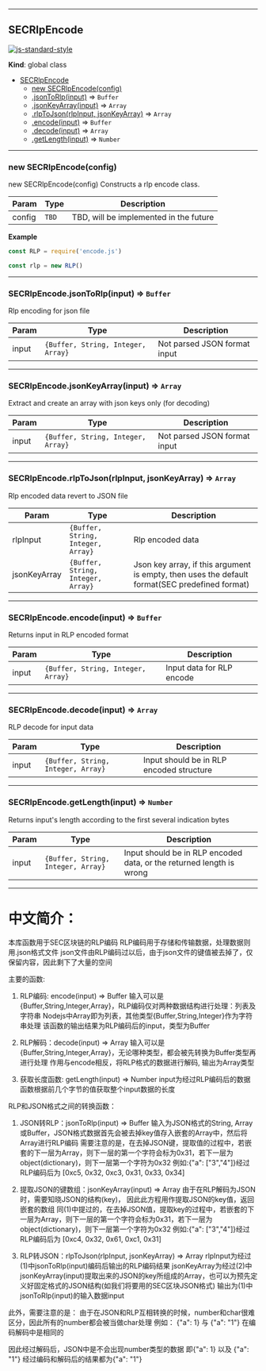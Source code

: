 <a name="SECJS-RLP"></a>

* * *
## SECRlpEncode

[![js-standard-style](https://cdn.rawgit.com/feross/standard/master/badge.svg)](https://github.com/feross/standard)

**Kind**: global class

* [SECRlpEncode](#SECRlpEncode)
    * [new SECRlpEncode(config)](#new_SECRlpEncode_new)
    * [.jsonToRlp(input)](#SECRlpEncode+jsonToRlp) ⇒ <code>Buffer</code>
    * [.jsonKeyArray(input)](#SECRlpEncode+jsonKeyArray) ⇒ <code>Array</code>
    * [.rlpToJson(rlpInput, jsonKeyArray)](#SECRlpEncode+rlpToJson) ⇒ <code>Array</code>
    * [.encode(input)](#SECRlpEncode+encode) ⇒ <code>Buffer</code>
    * [.decode(input)](#SECRlpEncode+decode) ⇒ <code>Array</code>
    * [.getLength(input)](#SECRlpEncode+getLength) ⇒ <code>Number</code>


* * *
<a name="new_SECRlpEncode_new"></a>

### new SECRlpEncode(config)
new SECRlpEncode(config)
Constructs a rlp encode class.


| Param | Type | Description |
| --- | --- | --- |
| config | <code>TBD</code> | TBD, will be implemented in the future |

**Example**
```js
const RLP = require('encode.js')

const rlp = new RLP()
```


* * *
<a name="SECRlpEncode+jsonToRlp"></a>
### SECRlpEncode.jsonToRlp(input) ⇒ <code>Buffer</code>
Rlp encoding for json file

| Param | Type | Description |
| --- | --- | --- |
| input | <code>{Buffer, String, Integer, Array}</code> | Not parsed JSON format input |


* * *
<a name="SECRlpEncode+jsonKeyArray"></a>
### SECRlpEncode.jsonKeyArray(input) ⇒ <code>Array</code>
Extract and create an array with json keys only (for decoding)

| Param | Type | Description |
| --- | --- | --- |
| input | <code>{Buffer, String, Integer, Array}</code> | Not parsed JSON format input |



* * *
<a name="SECRlpEncode+rlpToJson"></a>
### SECRlpEncode.rlpToJson(rlpInput, jsonKeyArray) ⇒ <code>Array</code>
Rlp encoded data revert to JSON file

| Param | Type | Description |
| --- | --- | --- |
| rlpInput | <code>{Buffer, String, Integer, Array}</code> | Rlp encoded data |
| jsonKeyArray | <code>{Buffer, String, Integer, Array}</code> | Json key array, if this argument is empty, then uses the default format(SEC predefined format) |



* * *
<a name="SECRlpEncode+encode"></a>
### SECRlpEncode.encode(input) ⇒ <code>Buffer</code>
Returns input in RLP encoded format

| Param | Type | Description |
| --- | --- | --- |
| input | <code>{Buffer, String, Integer, Array}</code> | Input data for RLP encode |



* * *
<a name="SECRlpEncode+decode"></a>
### SECRlpEncode.decode(input) ⇒ <code>Array</code>
RLP decode for input data

| Param | Type | Description |
| --- | --- | --- |
| input | <code>{Buffer, String, Integer, Array}</code> | Input should be in RLP encoded structure |



* * *
<a name="SECRlpEncode+getLength"></a>
### SECRlpEncode.getLength(input) ⇒ <code>Number</code>
Returns input's length according to the first several indication bytes

| Param | Type | Description |
| --- | --- | --- |
| input | <code>{Buffer, String, Integer, Array}</code> | Input should be in RLP encoded data, or the returned length is wrong |






* * *
# 中文简介：
本库函数用于SEC区块链的RLP编码
RLP编码用于存储和传输数据，处理数据则用.json格式文件
json文件由RLP编码过以后，由于json文件的键值被去掉了，仅保留内容，因此剩下了大量的空间

主要的函数:
1.	RLP编码: encode(input) => Buffer
	输入可以是{Buffer,String,Integer,Array}，RLP编码仅对两种数据结构进行处理：列表及字符串
	Nodejs中Array即为列表，其他类型{Buffer,String,Integer}作为字符串处理
	该函数的输出结果为RLP编码后的input，类型为Buffer

2.	RLP解码：decode(input) => Array
	输入可以是{Buffer,String,Integer,Array}，无论哪种类型，都会被先转换为Buffer类型再进行处理
	作用与encode相反，将RLP格式的数据进行解码, 输出为Array类型

3.	获取长度函数: getLength(input) => Number
	input为经过RLP编码后的数据
	函数根据前几个字节的值获取整个input数据的长度
	
RLP和JSON格式之间的转换函数：
1.	JSON转RLP：jsonToRlp(input) => Buffer
	输入为JSON格式的String, Array或Buffer，JSON格式数据首先会被去掉key值存入嵌套的Array中，然后将Array进行RLP编码
	需要注意的是，在去掉JSON键，提取值的过程中，若嵌套的下一层为Array，则下一层的第一个字符会标为0x31，若下一层为object(dictionary)，则下一层第一个字符为0x32
	例如:{"a": ["3","4"]}经过RLP编码后为 [0xc5, 0x32, 0xc3, 0x31, 0x33, 0x34]

2.	提取JSON的键数组：jsonKeyArray(input) => Array
	由于在RLP解码为JSON时，需要知晓JSON的结构(key)， 因此此方程用作提取JSON的key值，返回嵌套的数组
	同(1)中提过的，在去掉JSON值，提取key的过程中，若嵌套的下一层为Array，则下一层的第一个字符会标为0x31，若下一层为object(dictionary)，则下一层第一个字符为0x32
	例如:{"a": ["3","4"]}经过RLP编码后为 [0xc4, 0x32, 0x61, 0xc1, 0x31]

3.	RLP转JSON：rlpToJson(rlpInput, jsonKeyArray) => Array
	rlpInput为经过(1)中jsonToRlp(input)编码后输出的RLP编码结果
	jsonKeyArray为经过(2)中jsonKeyArray(input)提取出来的JSON的key所组成的Array，也可以为预先定义好固定格式的JSON结构(如我们将要用的SEC区块JSON格式)
	输出为(1)中jsonToRlp(input)的输入数据input

此外，需要注意的是：
由于在JSON和RLP互相转换的时候，number和char很难区分，因此所有的number都会被当做char处理
例如： {"a": 1} 与 {"a": "1"} 在编码解码中是相同的

因此经过解码后，JSON中是不会出现number类型的数据
即{"a": 1} 以及 {"a": "1"} 经过编码和解码后的结果都为{"a": "1"}